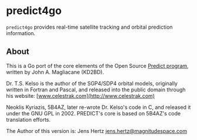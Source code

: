 predict4go
============
`predict4go` provides real-time satellite tracking and orbital prediction information.

About
-----
This is a Go port of the core elements of the Open Source [Predict program](http://www.qsl.net/kd2bd/predict.html), written by John A. Magliacane (KD2BD).

Dr. T.S. Kelso is the author of the SGP4/SDP4 orbital models, originally written in Fortran and Pascal, and released into the public domain through his website: [www.celestrak.com](http://www.celestrak.com)

Neoklis Kyriazis, 5B4AZ, later re-wrote Dr. Kelso's code in C, and released it under the GNU GPL in 2002. PREDICT's core is based on 5B4AZ's code translation efforts.

The Author of this version is: Jens Hertz <jens.hertz@magnitudespace.com>
